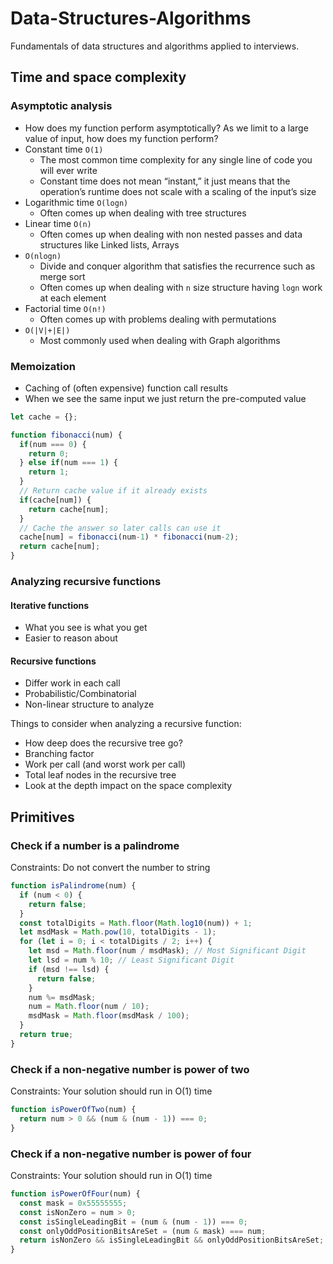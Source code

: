 # Data-Structures-Algorithms
Fundamentals of data structures and algorithms applied to interviews.

## Time and space complexity

### Asymptotic analysis

- How does my function perform asymptotically? As we limit to a large value of input, how does my function perform?
- Constant time `O(1)`
  - The most common time complexity for any single line of code you will ever write
  - Constant time does not mean “instant,” it just means that the operation’s runtime does not scale with a scaling of the input’s size
- Logarithmic time `O(logn)`
  - Often comes up when dealing with tree structures
- Linear time `O(n)`
  - Often comes up when dealing with non nested passes and data structures like Linked lists, Arrays
- `O(nlogn)`
  - Divide and conquer algorithm that satisfies the recurrence such as merge sort
  - Often comes up when dealing with `n` size structure having `logn` work at each element
- Factorial time `O(n!)`
  - Often comes up with problems dealing with permutations
- `O(|V|+|E|)`
  - Most commonly used when dealing with Graph algorithms

### Memoization

- Caching of (often expensive) function call results
- When we see the same input we just return the pre-computed value

```javascript
let cache = {};

function fibonacci(num) {
  if(num === 0) {
    return 0;
  } else if(num === 1) {
    return 1;
  }
  // Return cache value if it already exists
  if(cache[num]) {
    return cache[num];
  }
  // Cache the answer so later calls can use it
  cache[num] = fibonacci(num-1) * fibonacci(num-2);
  return cache[num];
}
```

### Analyzing recursive functions

  #### Iterative functions

  -   What you see is what you get
  -   Easier to reason about

  #### Recursive functions

  - Differ work in each call
  - Probabilistic/Combinatorial
  - Non-linear structure to analyze

Things to consider when analyzing a recursive function:
  - How deep does the recursive tree go?
  - Branching factor
  - Work per call (and worst work per call)
  - Total leaf nodes in the recursive tree
  - Look at the depth impact on the space complexity

## Primitives

### Check if a number is a palindrome

Constraints: Do not convert the number to string

```javascript
function isPalindrome(num) {
  if (num < 0) {
    return false;
  }
  const totalDigits = Math.floor(Math.log10(num)) + 1;
  let msdMask = Math.pow(10, totalDigits - 1);
  for (let i = 0; i < totalDigits / 2; i++) {
    let msd = Math.floor(num / msdMask); // Most Significant Digit
    let lsd = num % 10; // Least Significant Digit
    if (msd !== lsd) {
      return false;
    }
    num %= msdMask;
    num = Math.floor(num / 10);
    msdMask = Math.floor(msdMask / 100);
  }
  return true;
}
```

### Check if a non-negative number is power of two

Constraints: Your solution should run in O(1) time

```javascript
function isPowerOfTwo(num) {
  return num > 0 && (num & (num - 1)) === 0;
}
```

### Check if a non-negative number is power of four

Constraints: Your solution should run in O(1) time

```javascript
function isPowerOfFour(num) {
  const mask = 0x55555555;
  const isNonZero = num > 0;
  const isSingleLeadingBit = (num & (num - 1)) === 0;
  const onlyOddPositionBitsAreSet = (num & mask) === num;
  return isNonZero && isSingleLeadingBit && onlyOddPositionBitsAreSet;
}
```
